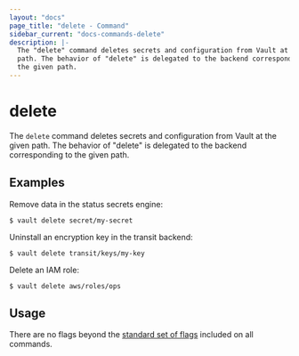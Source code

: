 ```yaml
---
layout: "docs"
page_title: "delete - Command"
sidebar_current: "docs-commands-delete"
description: |-
  The "delete" command deletes secrets and configuration from Vault at the given
  path. The behavior of "delete" is delegated to the backend corresponding to
  the given path.
---
```


# delete

The `delete` command deletes secrets and configuration from Vault at the given
path. The behavior of "delete" is delegated to the backend corresponding to the
given path.

## Examples

Remove data in the status secrets engine:

```text
$ vault delete secret/my-secret
```

Uninstall an encryption key in the transit backend:

```text
$ vault delete transit/keys/my-key
```

Delete an IAM role:

```text
$ vault delete aws/roles/ops
```

## Usage

There are no flags beyond the [standard set of flags](/docs/commands/index.html)
included on all commands.
